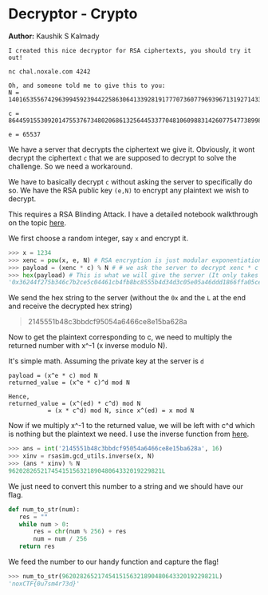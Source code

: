 # Decryptor - Crypto
**Author:** Kaushik S Kalmady

```
I created this nice decryptor for RSA ciphertexts, you should try it out!

nc chal.noxale.com 4242

Oh, and someone told me to give this to you: 
N = 140165355674296399459239442258630641339281917770736077969396713192714338090714726890918178888723629353043167144351074222216025145349467583141291274172356560132771690830020353668100494447956043734613525952945037667879068512918232837185005693504551982611886445611514773529698595162274883360353962852882911457919 

c = 86445915530920147553767348020686132564453377048106098831426077547738998373682256014690928256854752252580894971618956714013602556152722531577337080534714463052378206442086672725486411296963581166836329721403101091377505869510101752378162287172126836920825099014089297075416142603776647872962582390687281063434 

e = 65537
```

We have a server that decrypts the ciphertext we give it. Obviously, it wont decrypt the ciphertext `c` that we are supposed to decrypt to solve the challenge. So we need a workaround.

We have to basically decrypt `c` without asking the server to specifically do so. We have the RSA public key `(e,N)` to encrypt any plaintext we wish to decrypt.

This requires a RSA Blinding Attack. I have a detailed notebook walkthrough on the topic [here](https://gist.github.com/kaushiksk/57a74e7160ee0b8d3bfce1c80bbfb134).

We first choose a random integer, say `x` and encrypt it.
```python
>>> x = 1234
>>> xenc = pow(x, e, N) # RSA encryption is just modular exponentiation
>>> payload = (xenc * c) % N # # we ask the server to decrypt xenc * c (We are blinding the server to the actual ciphertext)
>>> hex(payload) # This is what we will give the server (It only takes hex input and gives hex output)
'0x36244f275b346c7b2ce5c04461cb4fb8bc8555b4d34d3c05e05a46ddd1866ffa05ce80b465661bb35d24852fb5134497a68298bc4714bb7f88b4d5b68fc46c637cce29b9f9c822c36d2872f92c49223adab141bc1e89cab07789b6f4bfe97b4fc35975683ec711d310de884106e7e6d191e38cee91fc07ef2ded80305006ff42L'
```

We send the hex string to the server (without the `0x` and the `L` at the end and receive the decrypted hex string)
>  2145551b48c3bbdcf95054a6466ce8e15ba628a

Now to get the plaintext corresponding to c, we need to multiply the returned number with x^-1 (x inverse modulo N).

It's simple math. Assuming the private key at the server is `d`
```
payload = (x^e * c) mod N
returned_value = (x^e * c)^d mod N

Hence,
returned_value = (x^(ed) * c^d) mod N
	       = (x * c^d) mod N, since x^(ed) = x mod N
```

Now if we multiply x^-1 to the returned value, we will be left with c^d which is nothing but the plaintext we need.
I use the inverse function from [here](https://github.com/kaushiksk/rsasim/blob/master/rsasim/gcd_utils.py).

```python
>>> ans = int('2145551b48c3bbdcf95054a6466ce8e15ba628a', 16)
>>> xinv = rsasim.gcd_utils.inverse(x, N)
>>> (ans * xinv) % N
9620282652174541515632189048064332019229821L
```

We just need to convert this number to a string and we should have our flag.

```python
def num_to_str(num):
   res = ""
   while num > 0:
       res = chr(num % 256) + res
       num = num / 256
   return res
```

We feed the number to our handy function and capture the flag!
```python
>>> num_to_str(9620282652174541515632189048064332019229821L)
'noxCTF{0u7sm4r73d}'
```


